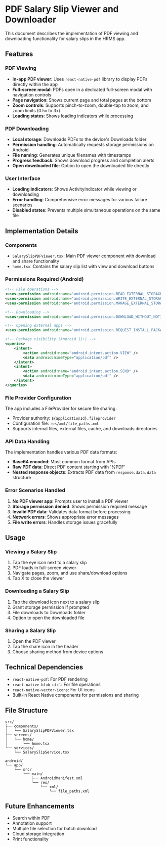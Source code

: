 # PDF Salary Slip Viewer and Downloader

This document describes the implementation of PDF viewing and downloading functionality for salary slips in the HRMS app.

## Features

### PDF Viewing
- **In-app PDF viewer**: Uses `react-native-pdf` library to display PDFs directly within the app
- **Full-screen modal**: PDFs open in a dedicated full-screen modal with navigation controls
- **Page navigation**: Shows current page and total pages at the bottom
- **Zoom controls**: Supports pinch-to-zoom, double-tap to zoom, and zoom limits (0.5x to 3x)
- **Loading states**: Shows loading indicators while processing

### PDF Downloading
- **Local storage**: Downloads PDFs to the device's Downloads folder
- **Permission handling**: Automatically requests storage permissions on Android
- **File naming**: Generates unique filenames with timestamps
- **Progress feedback**: Shows download progress and completion alerts
- **Open downloaded file**: Option to open the downloaded file directly

### User Interface
- **Loading indicators**: Shows ActivityIndicator while viewing or downloading
- **Error handling**: Comprehensive error messages for various failure scenarios
- **Disabled states**: Prevents multiple simultaneous operations on the same file

## Implementation Details

### Components
- `SalarySlipPDFViewer.tsx`: Main PDF viewer component with download and share functionality
- `home.tsx`: Contains the salary slip list with view and download buttons

### Permissions Required (Android)
```xml
<!-- File operations -->
<uses-permission android:name="android.permission.READ_EXTERNAL_STORAGE" />
<uses-permission android:name="android.permission.WRITE_EXTERNAL_STORAGE" android:maxSdkVersion="28" />
<uses-permission android:name="android.permission.MANAGE_EXTERNAL_STORAGE" />

<!-- Downloading -->
<uses-permission android:name="android.permission.DOWNLOAD_WITHOUT_NOTIFICATION" />

<!-- Opening external apps -->
<uses-permission android:name="android.permission.REQUEST_INSTALL_PACKAGES" />

<!-- Package visibility (Android 11+) -->
<queries>
    <intent>
        <action android:name="android.intent.action.VIEW" />
        <data android:mimeType="application/pdf" />
    </intent>
    <intent>
        <action android:name="android.intent.action.SEND" />
        <data android:mimeType="application/pdf" />
    </intent>
</queries>
```

### File Provider Configuration
The app includes a FileProvider for secure file sharing:
- Provider authority: `${applicationId}.fileprovider`
- Configuration file: `res/xml/file_paths.xml`
- Supports internal files, external files, cache, and downloads directories

### API Data Handling
The implementation handles various PDF data formats:
- **Base64 encoded**: Most common format from APIs
- **Raw PDF data**: Direct PDF content starting with '%PDF'
- **Nested response objects**: Extracts PDF data from `response.data.data` structure

### Error Scenarios Handled
1. **No PDF viewer app**: Prompts user to install a PDF viewer
2. **Storage permission denied**: Shows permission required message
3. **Invalid PDF data**: Validates data format before processing
4. **Network errors**: Shows appropriate error messages
5. **File write errors**: Handles storage issues gracefully

## Usage

### Viewing a Salary Slip
1. Tap the eye icon next to a salary slip
2. PDF loads in full-screen viewer
3. Navigate pages, zoom, and use share/download options
4. Tap X to close the viewer

### Downloading a Salary Slip
1. Tap the download icon next to a salary slip
2. Grant storage permission if prompted
3. File downloads to Downloads folder
4. Option to open the downloaded file

### Sharing a Salary Slip
1. Open the PDF viewer
2. Tap the share icon in the header
3. Choose sharing method from device options

## Technical Dependencies
- `react-native-pdf`: For PDF rendering
- `react-native-blob-util`: For file operations
- `react-native-vector-icons`: For UI icons
- Built-in React Native components for permissions and sharing

## File Structure
```
src/
├── components/
│   └── SalarySlipPDFViewer.tsx
├── screens/
│   └── home/
│       └── home.tsx
└── services/
    └── SalarySlipService.tsx

android/
└── app/
    └── src/
        └── main/
            ├── AndroidManifest.xml
            └── res/
                └── xml/
                    └── file_paths.xml
```

## Future Enhancements
- Search within PDF
- Annotation support
- Multiple file selection for batch download
- Cloud storage integration
- Print functionality
